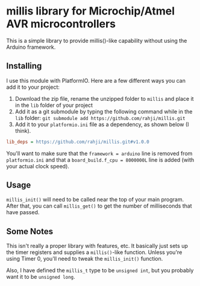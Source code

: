 # millis library for Microchip/Atmel AVR microcontrollers

This is a simple library to provide millis()-like capability without using the Arduino framework. 

## Installing

I use this module with PlatformIO. Here are a few different ways you can add it to your project:

1. Download the zip file, rename the unzipped folder to `millis` and place it in the `lib` folder of your project
2. Add it as a git submodule by typing the following command while in the `lib` folder: `git submodule add https://github.com/rahji/millis.git`
3. Add it to your `platformio.ini` file as a dependency, as shown below (I think).

```ini
lib_deps = https://github.com/rahji/millis.git#v1.0.0
```

You'll want to make sure that the `framework = arduino` line is removed from `platformio.ini` and that a `board_build.f_cpu = 8000000L` line is added (with your actual clock speed).

## Usage

`millis_init()` will need to be called near the top of your main program. After that, you can call `millis_get()` to get the number of milliseconds that have passed.

## Some Notes

This isn't really a proper library with features, etc. It basically just sets up the timer registers and supplies a `millis()`-like function. Unless you're using Timer 0, you'll need to tweak the `millis_init()` function.

Also, I have defined the `millis_t` type to be `unsigned int`, but you probably want it to be `unsigned long`.
